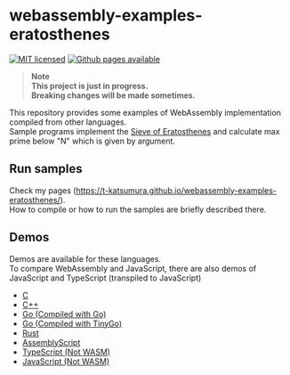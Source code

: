 # webassembly-examples-eratosthenes

[![MIT licensed](https://img.shields.io/badge/license-MIT-blue.svg)](./LICENSE)
[![Github pages available](https://img.shields.io/badge/Github-Pages-brightgreen.svg)](https://t-katsumura.github.io/webassembly-examples-eratosthenes/)

> **Note**  
> **This project is just in progress.**  
> **Breaking changes will be made sometimes.**

This repository provides some examples of WebAssembly implementation compiled from other languages.  
Sample programs implement the [Sieve of Eratosthenes](https://en.wikipedia.org/wiki/Sieve_of_Eratosthenes) and calculate max prime below "N" which is given by argument.

## Run samples

Check my pages (https://t-katsumura.github.io/webassembly-examples-eratosthenes/).  
How to compile or how to run the samples are briefly described there.

## Demos

Demos are available for these languages.  
To compare WebAssembly and JavaScript, there are also demos of JavaScript and TypeScript (transpiled to JavaScript)

- [C](https://t-katsumura.github.io/webassembly-examples-eratosthenes/demos/c/)
- [C++](https://t-katsumura.github.io/webassembly-examples-eratosthenes/demos/cpp/)
- [Go (Compiled with Go)](https://t-katsumura.github.io/webassembly-examples-eratosthenes/demos/go/)
- [Go (Compiled with TinyGo)](https://t-katsumura.github.io/webassembly-examples-eratosthenes/demos/tinygo/)
- [Rust](https://t-katsumura.github.io/webassembly-examples-eratosthenes/demos/rust/)
- [AssemblyScript](https://t-katsumura.github.io/webassembly-examples-eratosthenes/demos/assemblyscript/)
- [TypeScript (Not WASM)](https://t-katsumura.github.io/webassembly-examples-eratosthenes/demos/typescript/)
- [JavaScript (Not WASM)](https://t-katsumura.github.io/webassembly-examples-eratosthenes/demos/raw-javascript/)
